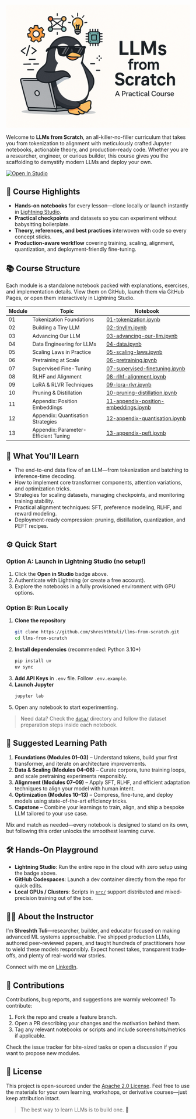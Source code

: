 ![Course Thumbnail](https://github.com/shreshthtuli/llms-from-scratch/blob/main/assets/llm-from-scratch-thumbnail.png?raw=true)

Welcome to **LLMs from Scratch**, an all-killer-no-filler curriculum that takes you from tokenization to alignment with meticulously crafted Jupyter notebooks, actionable theory, and production-ready code. Whether you are a researcher, engineer, or curious builder, this course gives you the scaffolding to demystify modern LLMs and deploy your own.

<a target="_blank" href="https://lightning.ai/shraysteam/environments/shrays-studio">
  <img src="https://pl-bolts-doc-images.s3.us-east-2.amazonaws.com/app-2/studio-badge.svg" alt="Open In Studio"/>
</a>

## 🚀 Course Highlights
- **Hands-on notebooks** for every lesson—clone locally or launch instantly in [Lightning Studio](https://lightning.ai/shraysteam/environments/shrays-studio).
- **Practical checkpoints** and datasets so you can experiment without babysitting boilerplate.
- **Theory, references, and best practices** interwoven with code so every concept sticks.
- **Production-aware workflow** covering training, scaling, alignment, quantization, and deployment-friendly fine-tuning.



## 📚 Course Structure
Each module is a standalone notebook packed with explanations, exercises, and implementation details. View them on GitHub, launch them via GitHub Pages, or open them interactively in Lightning Studio.

| Module | Topic | Notebook |
| --- | --- | --- |
| 01 | Tokenization Foundations | [01-tokenization.ipynb](https://nbviewer.org/github/shreshthtuli/llms-from-scratch/blob/main/01-tokenization.ipynb) |
| 02 | Building a Tiny LLM | [02-tinyllm.ipynb](https://nbviewer.org/github/shreshthtuli/llms-from-scratch/blob/main/02-tinyllm.ipynb) |
| 03 | Advancing Our LLM | [03-advancing-our-llm.ipynb](https://nbviewer.org/github/shreshthtuli/llms-from-scratch/blob/main/03-advancing-our-llm.ipynb) |
| 04 | Data Engineering for LLMs | [04-data.ipynb](https://nbviewer.org/github/shreshthtuli/llms-from-scratch/blob/main/04-data.ipynb) |
| 05 | Scaling Laws in Practice | [05-scaling-laws.ipynb](https://nbviewer.org/github/shreshthtuli/llms-from-scratch/blob/main/05-scaling-laws.ipynb) |
| 06 | Pretraining at Scale | [06-pretraining.ipynb](https://nbviewer.org/github/shreshthtuli/llms-from-scratch/blob/main/06-pretraining.ipynb) |
| 07 | Supervised Fine-Tuning | [07-supervised-finetuning.ipynb](https://nbviewer.org/github/shreshthtuli/llms-from-scratch/blob/main/07-supervised-finetuning.ipynb) |
| 08 | RLHF and Alignment | [08-rlhf-alignment.ipynb](https://nbviewer.org/github/shreshthtuli/llms-from-scratch/blob/main/08-rlhf-alignment.ipynb) |
| 09 | LoRA & RLVR Techniques | [09-lora-rlvr.ipynb](https://nbviewer.org/github/shreshthtuli/llms-from-scratch/blob/main/09-lora-rlvr.ipynb) |
| 10 | Pruning & Distillation | [10-pruning-distillation.ipynb](https://nbviewer.org/github/shreshthtuli/llms-from-scratch/blob/main/10-pruning-distillation.ipynb) |
| 11 | Appendix: Position Embeddings | [11-appendix-position-embeddings.ipynb](https://nbviewer.org/github/shreshthtuli/llms-from-scratch/blob/main/11-appendix-position-embeddings.ipynb) |
| 12 | Appendix: Quantisation Strategies | [12-appendix-quantisation.ipynb](https://nbviewer.org/github/shreshthtuli/llms-from-scratch/blob/main/12-appendix-quantisation.ipynb) |
| 13 | Appendix: Parameter-Efficient Tuning | [13-appendix-peft.ipynb](https://nbviewer.org/github/shreshthtuli/llms-from-scratch/blob/main/13-appendix-peft.ipynb) |


## 🧠 What You'll Learn
- The end-to-end data flow of an LLM—from tokenization and batching to inference-time decoding.
- How to implement core transformer components, attention variations, and optimization tricks.
- Strategies for scaling datasets, managing checkpoints, and monitoring training stability.
- Practical alignment techniques: SFT, preference modeling, RLHF, and reward modeling.
- Deployment-ready compression: pruning, distillation, quantization, and PEFT recipes.


## ⚙️ Quick Start

### Option A: Launch in Lightning Studio (no setup!)
1. Click the **Open in Studio** badge above.
2. Authenticate with Lightning (or create a free account).
3. Explore the notebooks in a fully provisioned environment with GPU options.

### Option B: Run Locally
1. **Clone the repository**
   ```bash
   git clone https://github.com/shreshthtuli/llms-from-scratch.git
   cd llms-from-scratch
   ```
2. **Install dependencies** (recommended: Python 3.10+)
   ```bash
   pip install uv
   uv sync
   ```
3. **Add API Keys** in `.env` file. Follow `.env.example`.
4. **Launch Jupyter**
   ```bash
   jupyter lab
   ```
5. Open any notebook to start experimenting.

> Need data? Check the [`data/`](data/) directory and follow the dataset preparation steps inside each notebook.



## 🧭 Suggested Learning Path
1. **Foundations (Modules 01–03)** – Understand tokens, build your first transformer, and iterate on architecture improvements.
2. **Data & Scaling (Modules 04–06)** – Curate corpora, tune training loops, and scale pretraining experiments responsibly.
3. **Alignment (Modules 07–09)** – Apply SFT, RLHF, and efficient adaptation techniques to align your model with human intent.
4. **Optimization (Modules 10–13)** – Compress, fine-tune, and deploy models using state-of-the-art efficiency tricks.
5. **Capstone** – Combine your learnings to train, align, and ship a bespoke LLM tailored to your use case.

Mix and match as needed—every notebook is designed to stand on its own, but following this order unlocks the smoothest learning curve.



## 🛠 Hands-On Playground
- **Lightning Studio**: Run the entire repo in the cloud with zero setup using the badge above.
- **GitHub Codespaces**: Launch a dev container directly from the repo for quick edits.
- **Local GPUs / Clusters**: Scripts in [`src/`](src/) support distributed and mixed-precision training out of the box.



## 👨‍🏫 About the Instructor
I’m **Shreshth Tuli**—researcher, builder, and educator focused on making advanced ML systems approachable. I’ve shipped production LLMs, authored peer-reviewed papers, and taught hundreds of practitioners how to wield these models responsibly. Expect honest takes, transparent trade-offs, and plenty of real-world war stories.

Connect with me on [LinkedIn](https://www.linkedin.com/in/shreshthtuli/).


## 🤝 Contributions
Contributions, bug reports, and suggestions are warmly welcomed! To contribute:
1. Fork the repo and create a feature branch.
2. Open a PR describing your changes and the motivation behind them.
3. Tag any relevant notebooks or scripts and include screenshots/metrics if applicable.

Check the issue tracker for bite-sized tasks or open a discussion if you want to propose new modules.


## 📄 License
This project is open-sourced under the [Apache 2.0 License](LICENSE). Feel free to use the materials for your own learning, workshops, or derivative courses—just keep attribution intact.

> The best way to learn LLMs is to build one. 🚀

